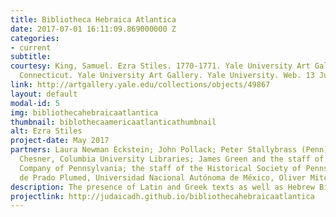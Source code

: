 ```yaml
---
title: Bibliotheca Hebraica Atlantica
date: 2017-07-01 16:11:09.869000000 Z
categories:
- current
subtitle: 
courtesy: King, Samuel. Ezra Stiles. 1770-1771. Yale University Art Gallery, New Haven,
  Connecticut. Yale University Art Gallery. Yale University. Web. 13 July 2017. <http://artgallery.yale.edu/collections/objects/49867>.
link: http://artgallery.yale.edu/collections/objects/49867
layout: default
modal-id: 5
img: bibliothecahebraicaatlantica
thumbnail: biblothecaamericaatlanticathumbnail
alt: Ezra Stiles
project-date: May 2017
partners: Laura Newman Eckstein; John Pollack; Peter Stallybrass (Penn); Michelle
  Chesner, Columbia University Libraries; James Green and the staff of the Library
  Company of Pennsylvania; the staff of the Historical Society of Pennsylvania; Jesús
  de Prado Plumed, Universidad Nacional Autónoma de México, Oliver Mitchell-Boyask.
description: The presence of Latin and Greek texts as well as Hebrew Bibles in colonial American libraries is well documented. What lacks systematic documentation are other kinds of Oriental, Hebraic and rabbinic texts that shared the shelves with them. This project aims to explore volumes of such texts that crossed the Atlantic during the seventeenth and eighteenth centuries and were available as reading materials in institutional and private libraries. Though hidden in plain sight, recognition of these libraries of “Christian rabbinism” - that is, Christian interest in post-Biblical Jewish history and in comparative Semitic scholarship, and its arrival in the Western Hemisphere - requires a shift of attention that now has become possible thanks to a new generation of research on the subject. Christian learning about Judaism as a chapter in the early modern history of scholarship, however, has mainly focused on the European context. How and when this prodigious output, this first wave of scholarly migration, crossed the Atlantic and took root in the colonial Americas still remains to be framed.
projectlink: http://judaicadh.github.io/bibliothecahebraicaatlantica
---
```


